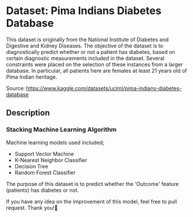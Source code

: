 # Dataset: Pima Indians Diabetes Database
This dataset is originally from the National Institute of Diabetes and Digestive and Kidney Diseases. The objective of the dataset is to diagnostically predict whether or not a patient has diabetes, based on certain diagnostic measurements included in the dataset. Several constraints were placed on the selection of these instances from a larger database. In particular, all patients here are females at least 21 years old of Pima Indian heritage.

Source: https://www.kaggle.com/datasets/uciml/pima-indians-diabetes-database

## Description

### Stacking Machine Learning Algorithm

Machine learning models used included;

- Support Vector Machine
- K-Nearest Neighbor Classifier
- Decision Tree
- Random Forest Classifier

The purpose of this dataset is to predict whether the 'Outcome' feature (patients) has diabetes or not. 

If you have any idea on the improvement of this model, feel free to pull request. Thank you!🤗



